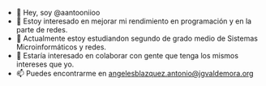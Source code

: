 - 👋 Hey, soy @aantooniioo
- 👀 Estoy interesado en mejorar mi rendimiento en programación y en la parte de redes.
- 🌱 Actualmente estoy estudiandon segundo de grado medio de Sistemas Microinformáticos y redes.
- 💞️ Estaría interesado en colaborar con gente que tenga los mismos intereses que yo.
- 📫 Puedes encontrarme en angelesblazquez.antonio@jgvaldemora.org

<!---
aantooniioo/aantooniioo is a ✨ special ✨ repository because its `README.md` (this file) appears on your GitHub profile.
You can click the Preview link to take a look at your changes.
--->
